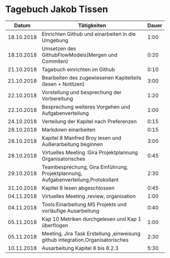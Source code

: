# Tagebuch Jakob Tissen

Datum      | Tätigkeiten                                                 | Dauer
---------- | ----------------------------------------------------------- | -------------------
18.10.2018 | Einrichten Github und einarbeiten in die Umgebung | 1:00
18.10.2018 | Umsetzen des GithubFlowModels(Mergen und Commiten) | 0:20
21.10.2018 | Tagebuch einrichten im Github| 0:10
21.10.2018 | Bearbeiten des zugewiesenen Kapitelteils (lesen + Notitzen) | 3:00
22.10.2018 | Vorstellung und besprechung der Vorbereitung | 1:20
22.10.2018 | Besprechung weiteres Vorgehen und Aufgabenverteilung | 1:00
24.10.2018 | Verteilung der Kapitel nach Preferenzen | 0:15
28.10.2018 | Markdown einarbeiten | 0:15
28.10.2018 | Kapitel 8 Manfred Broy lesen und Außerarbeitung beginnen | 3:00
28.10.2018 | Virtuelles Meeting :Gira Projektplannung Organisatorisches | 0:45
29.10.2018 | Teambesprechung, Gira Einführung, Projektplannung, Aufgabenverteilung,Protokollant | 2:30
31.10.2018 | Kapitel 8 lesen abgeschlossen | 0:45
04.11.2018 | Virtuelles Meeting ,review, organisation | 1:00
04.11.2018 | Tools:Einarbeitung MS Projekts und vorläufige Ausarbeitung | 0:40
05.11.2018 | Kap 10 Metriken durchgelesen und Kap 1 überflogen | 1:00
05.11.2018 | Meeting, Jira Task Erstellung ,einweisung github integration,Organisatorisches| 2:30
10.11.2018 | Ausarbeitung Kapitel 8 bis 8.2.3 | 5:30



<script src="Tagebücher/timeCalculation.js">
</script>
